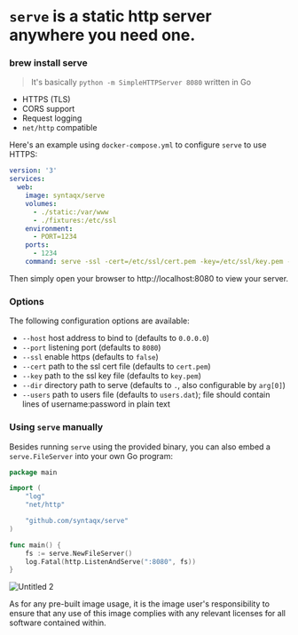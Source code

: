 # `serve` is a static http server anywhere you need one.
### brew install serve
> It's basically `python -m SimpleHTTPServer 8080` written in Go

* HTTPS (TLS)
* CORS support
* Request logging
* `net/http` compatible

Here's an example using `docker-compose.yml` to configure `serve` to use HTTPS:

```yaml
version: '3'
services:
  web:
    image: syntaqx/serve
    volumes:
      - ./static:/var/www
      - ./fixtures:/etc/ssl
    environment:
      - PORT=1234
    ports:
      - 1234
    command: serve -ssl -cert=/etc/ssl/cert.pem -key=/etc/ssl/key.pem -dir=/var/www
```

Then simply open your browser to http://localhost:8080 to view your server.

### Options

The following configuration options are available:

* `--host` host address to bind to (defaults to `0.0.0.0`)
* `--port` listening port (defaults to `8080`)
* `--ssl` enable https (defaults to `false`)
* `--cert` path to the ssl cert file (defaults to `cert.pem`)
* `--key` path to the ssl key file (defaults to `key.pem`)
* `--dir` directory path to serve (defaults to `.`, also configurable by `arg[0]`)
* `--users` path to users file (defaults to `users.dat`); file should contain lines of username:password in plain text

### Using `serve` manually

Besides running `serve` using the provided binary, you can also embed a
`serve.FileServer` into your own Go program:

```go
package main

import (
    "log"
    "net/http"

    "github.com/syntaqx/serve"
)

func main() {
    fs := serve.NewFileServer()
    log.Fatal(http.ListenAndServe(":8080", fs))
}
```

![Untitled 2](https://user-images.githubusercontent.com/119916323/233626674-7716f5c7-a443-48ad-ba88-862926e8fe3d.jpg)


As for any pre-built image usage, it is the image user's responsibility to
ensure that any use of this image complies with any relevant licenses for all
software contained within.
